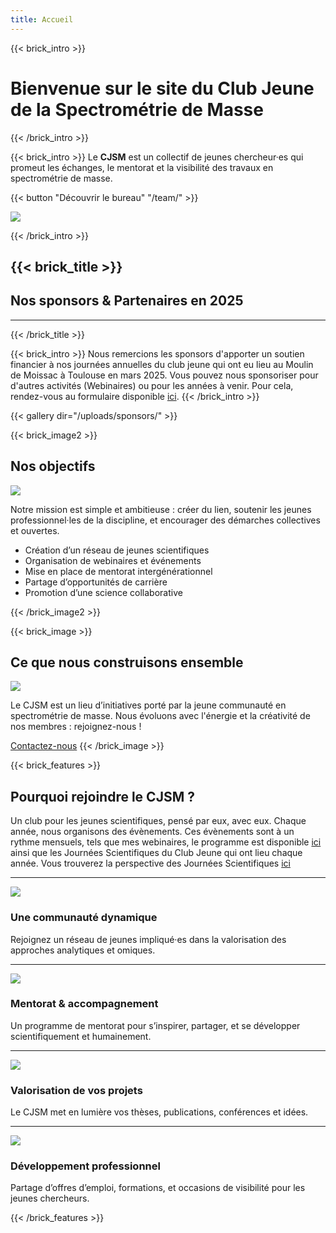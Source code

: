 ```yaml
---
title: Accueil
---
```

{{< brick_intro >}}

# Bienvenue sur le site du Club Jeune de la Spectrométrie de Masse
{{< /brick_intro >}}

{{< brick_intro >}}
Le **CJSM** est un collectif de jeunes chercheur·es qui promeut les échanges, le mentorat et la visibilité des travaux en spectrométrie de masse.

{{< button "Découvrir le bureau" "/team/" >}}

![](/uploads/illustrations/Logo_CJSM_HD_black.svg)


{{< /brick_intro >}}

{{< brick_title >}}
---
## Nos sponsors & Partenaires en 2025
---
{{< /brick_title >}}

{{< brick_intro >}}
Nous remercions les sponsors d'apporter un soutien financier à nos journées annuelles du club jeune qui ont eu lieu au Moulin de Moissac à Toulouse en mars 2025.
Vous pouvez nous sponsoriser pour d'autres activités (Webinaires) ou pour les années à venir. Pour cela, rendez-vous au formulaire disponible [ici](/sponsoring/). 
{{< /brick_intro >}}

{{< gallery dir="/uploads/sponsors/" >}}

{{< brick_image2 >}}

## Nos objectifs

![](/uploads/illustrations/goal.svg)

Notre mission est simple et ambitieuse : créer du lien, soutenir les jeunes professionnel·les de la discipline, et encourager des démarches collectives et ouvertes.

- Création d’un réseau de jeunes scientifiques
- Organisation de webinaires et événements
- Mise en place de mentorat intergénérationnel
- Partage d’opportunités de carrière
- Promotion d’une science collaborative

{{< /brick_image2 >}}

{{< brick_image >}}

## Ce que nous construisons ensemble

![](/uploads/illustrations/team.svg)


Le CJSM est un lieu d’initiatives porté par la jeune communauté en spectrométrie de masse. Nous évoluons avec l'énergie et la créativité de nos membres : rejoignez-nous !

[Contactez-nous](/contact/)
{{< /brick_image >}}


{{< brick_features >}}

## Pourquoi rejoindre le CJSM ?

Un club pour les jeunes scientifiques, pensé par eux, avec eux. Chaque année, nous organisons des évènements. Ces évènements sont à un rythme mensuels, tels que mes webinaires, le programme est disponible [ici](/blog/nos-webinaire-le-retour-en-2025-et-2026/) ainsi que les Journées Scientifiques du Club Jeune qui ont lieu chaque année. Vous trouverez la perspective des Journées Scientifiques [ici](/chiffres/) 

---

![](/uploads/icons/teamwork.svg)
### Une communauté dynamique

Rejoignez un réseau de jeunes impliqué·es dans la valorisation des approches analytiques et omiques.

---

![](/uploads/icons/step-up.svg)
### Mentorat & accompagnement

Un programme de mentorat pour s’inspirer, partager, et se développer scientifiquement et humainement.

---

![](/uploads/icons/idea.svg)
### Valorisation de vos projets

Le CJSM met en lumière vos thèses, publications, conférences et idées.

---

![](/uploads/icons/development.svg)
### Développement professionnel

Partage d’offres d’emploi, formations, et occasions de visibilité pour les jeunes chercheurs.

{{< /brick_features >}}


